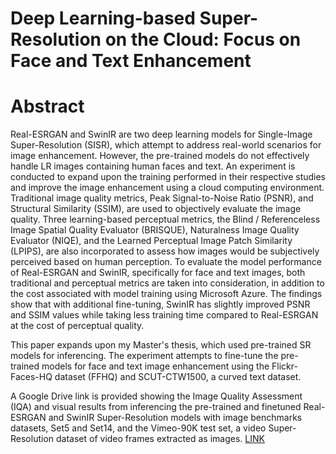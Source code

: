 # Deep Learning-based Super-Resolution on the Cloud: Focus on Face and Text Enhancement

# Abstract
Real-ESRGAN and SwinIR are two deep learning models for Single-Image Super-Resolution (SISR), which attempt to address real-world scenarios for image enhancement. However, the pre-trained models do not effectively handle LR images containing human faces and text. An experiment is conducted to expand upon the training performed in their respective studies and improve the image enhancement using a cloud computing environment. Traditional image quality metrics, Peak Signal-to-Noise Ratio (PSNR), and Structural Similarity (SSIM), are used to objectively evaluate the image quality. Three learning-based perceptual metrics, the Blind / Referenceless Image Spatial Quality Evaluator (BRISQUE), Naturalness Image Quality Evaluator (NIQE), and the Learned Perceptual Image Patch Similarity (LPIPS), are also incorporated to assess how images would be subjectively perceived based on human perception. To evaluate the model performance of Real-ESRGAN and SwinIR, specifically for face and text images, both traditional and perceptual metrics are taken into consideration, in addition to the cost associated with model training using Microsoft Azure. The findings show that with additional fine-tuning, SwinIR has slightly improved PSNR and SSIM values while taking less training time compared to Real-ESRGAN at the cost of perceptual quality.

This paper expands upon my Master's thesis, which used pre-trained SR models for inferencing. The experiment attempts to fine-tune the pre-trained models for face and text image enhancement using the Flickr-Faces-HQ dataset (FFHQ) and SCUT-CTW1500, a curved text dataset.
 
A Google Drive link is provided showing the Image Quality Assessment (IQA) and visual results from inferencing the pre-trained and finetuned Real-ESRGAN and SwinIR Super-Resolution models with image benchmarks datasets, Set5 and Set14, and the Vimeo-90K test set, a video Super-Resolution dataset of video frames extracted as images. [LINK](https://drive.google.com/drive/folders/1HnPhSydsVox-Ds2FI-l06Jstp2XGxTvw?usp=sharing)
